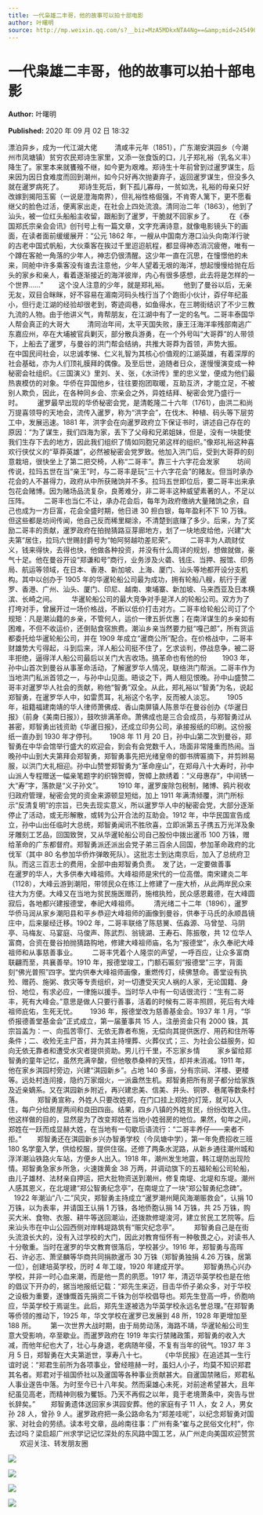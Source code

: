 ```yaml
---
title: 一代枭雄二丰哥，他的故事可以拍十部电影
author: 叶曙明
source: http://mp.weixin.qq.com/s?__biz=MzA5MDkxNTA4Ng==&amp;mid=2454909986&amp;idx=1&amp;sn=d93325fa53efd5798e118fb38f1ecdb9&amp;chksm=87a23c43b0d5b55513f57ef8ec1658b5909cb2c6c8b8002738c2ed0931fbad694573800525e8&poc_token=HJ_Do2ejHyO-wNZGG8Q1S8FdPgy1YBBEob-nUEme
---
```


# 一代枭雄二丰哥，他的故事可以拍十部电影

**Author:** 叶曙明

**Published:** 2020 年 09 月 02 日 18:32

漂泊异乡，成为一代江湖大佬         清咸丰元年（1851），广东潮安淇园乡（今潮州市凤塘镇）贫穷农民郑诗生家里，又添一张食饭的口，儿子郑礼裕（乳名义丰）降生了。家里本来就饔飱不继，如今更为艰难。郑诗生十年前曾到过暹罗谋生，后来因为因日食难度而回到潮州，如今只好再次抛妻弃子，返回暹罗谋生，但没多久就在暹罗病死了。        郑诗生死后，剩下孤儿寡母，一贫如洗，礼裕的母亲只好改嫁到揭阳玉窖（一说是澄海南界），但礼裕性格倔强，不肯寄人篱下，更不愿看继父的脸色过活，便离家出走，在社会上四处流浪。清同治二年（1863），他到了汕头，被一位红头船船主收留，跟船到了暹罗，干脆就不回家乡了。        在《泰国郑氏宗亲会会讯》创刊号上有一篇文章，文字充满诗意，就像电影镜头下的画面，在读者面前缓缓展开：“公元 1862 年，一艘从中国南方港口汕头向南洋行驶的古老中国式帆船，大伙乘客在挨过千里迢迢航程，都显得神态消沉疲倦，唯有一个蹲在客舱一角落的少年人，神志仍很清醒。这少年一直在沉思，在憧憬他的未来，同舱中许多乘客没有谁去注意他，少年人望着无垠的海洋，想起慢慢给抛在后头的家乡和亲人，看着逐渐接近的海洋彼岸，内心有很多感想，此去将是怎样的一个世界……”        这个没人注意的少年，就是郑礼裕。        他到了曼谷以后，无亲无友，双目合眯眯，好不容易在湄南河码头栈行当了个跑街小伙计，孬仔年纪虽小，但行走江湖的经验却很老到，寄迹闾巷，如鱼得水，在三聘街结识了不少三教九流的人物。由于他讲义气，肯帮朋友，在江湖中有了一定的名气。二哥丰泰国华人帮会真正的大哥大         清同治年间，太平天国失败，康王汪海洋率残部南逃广东嘉应州，卒在大埔被官兵剿灭，部分散兵游勇，在一个外号叫“大哥莽”的人带领下，上船去了暹罗，与曼谷的洪门帮会结纳，共推大哥莽为首领，声势大振。        在中国民间社会，以忠诚孝悌、仁义礼智为其核心价值观的江湖英雄，有着深厚的社会基础，亦为人们顶礼膜拜的偶像。及至后世，追随者日众，遂慢慢演变成一种秘密会社组织。《三国演义》里刘、关、张，《水浒传》里的忠义堂，便成为他们最热衷模仿的对象。华侨在异国他乡，往往要抱团取暖，互助互济，才能立足，不被别人欺负，因此，在各种同乡会、宗亲会之外，异姓结拜、秘密会党乃盛行一时。        暹罗最早出现的华侨秘密会党，是清乾隆二十六年（1761），由洪二和尚万提喜领导的天地会，流传入暹罗，称为“洪字会”，在伐木、种植、码头等下层劳工中，发展迅速。1881 年，洪字会在向暹罗政府立下保证书时，讲述自己存在的原因：“为了谋生，我们四海为家，丢下了父母和兄弟姐妹，但是，没有一块能使我们生存下去的地方，因此我们组织了情如同胞兄弟这样的组织。”像郑礼裕这种喜欢行侠仗义的“草莽英雄”，必然被秘密会党罗致。他加入洪门后，受到大哥莽的刻意栽培，很快坐上了第二把交椅，人称“二哥丰”。靠三十六字花会发家         坊间传说，拉玛五世在当“亲王”时，与二哥丰是玩“三十六字花会”的赌友。但当时承办花会的人不甚得力，政府从中所获赌饷并不多。拉玛五世即位后，要二哥丰出来承包花会赌博。因为赌场品流复杂，良莠难分，非二哥丰这种威望素著的人，不足以压阵。        二哥丰也当仁不让，承办花会后，每年为政府缴纳大量赌饷之余，自己也成为一方巨富，花会全盛时期，他日进 30 担白银，每年盈利不下 10 万铢。但这些都是坊间传闻，他自己反而稀里糊涂，不清楚到底赚了多少。后来，为了奖励二哥丰的贡献，暹罗政府在拍抛猜路豆芽廊地方，划了一块地皮给他，兴建“大夫第”居住，拉玛六世赐封爵号为“帕阿努越叻差尼荣”。        二哥丰为人疏财仗义，钱来得快，去得也快，他做各种投资，并没有什么周详的规划，想做就做，豪气十足。他在曼谷开设“郑谦和号”商行，业务涉及火砻、钱庄、当押、报馆、印务局、航运等领域，在日本、香港、新加坡、上海、厦门、汕头等地都开设分支机构。其中以创办于 1905 年的华暹轮船公司最为成功，拥有轮船八艘，航行于暹罗、香港、广州、汕头、厦门、印尼、越南、柬埔寨、新加坡、马来西亚及日本横滨、长崎之间。        华暹轮船公司的最大竞争对手是洋人的轮船公司。双方为了打垮对手，曾展开过一场价格战，不断以低价打击对方。二哥丰给轮船公司订了个规矩：凡是潮汕籍的乡亲，不管何人，运价一律五折优惠；在南洋谋生的乡亲如有困难，不但不收运价，还倒贴食宿旅费。潮汕乡亲当然要力挺“嘎己郎”，所有货运都委托给华暹轮船公司，并在 1909 年成立“暹商公所”配合。在价格战中，二哥丰财雄势大亏得起，斗到后来，洋人船公司挺不住了，乞求谈判，停战息争，被二哥丰拒绝，逼得洋人船公司最后以关门大吉收场。搞革命也有他的份        1903 年，孙中山首次到曼谷从事革命活动，了解暹罗华人情况，联络洪门帮派。二哥丰作为当地洪门私派首领之一，与孙中山见面。晤谈之下，两人相见恨晚。孙中山盛赞二哥丰对暹罗华人社会的贡献，称他“智勇”双全。从此，郑礼裕以“智勇”为名，说起郑智勇，在暹罗华人中，如雷贯耳，礼裕这个名字，反而被人淡忘。       1905 年，祖籍福建南靖的华人律师萧佛成、香山南屏镇人陈景华在曼谷创办《华暹日报》（前身《美南日报》），鼓吹排满革命。萧佛成也是三合会成员，与郑智勇过从甚密，郑智勇出钱资助《华暹日报》，还成立印务公司，承接报纸的印刷。这份报纸一直办到 1930 年才停刊。       1908 年 11 月 20 日，孙中山第二次到曼谷，郑智勇在中华会馆举行盛大的欢迎会，到会有会党数千人，场面非常隆重而热闹。当晚孙中山到大夫第拜会郑智勇，郑智勇事先把光绪皇帝的御书牌匾摘下，并剪辫易服，以洪门大礼相迎。孙中山赞誉郑智勇为“革命座山”，在郑母八十大寿时，孙中山派人专程赠送一幅亲笔题字的织锦贺幛，贺幛上款绣着：“义母惠存”，中间锈一大“寿”字，落款是“义子孙文”。        1910 年，暹罗废除包税制，赌博、鸦片税收归政府管理，秘密会党的资金来源顿显短绌，加上 1911 年满清倾覆，洪门所标示“反清复明”的宗旨，已失去现实意义，所以暹罗华人中的秘密会党，大部分逐渐停止了活动，或无形解散，或转为公开合法的互助会。1912 年，中华民国宣告成立，孙中山出任临时大总统，郑智勇闻讯不胜欣喜，立即派第五子携五万光洋及象牙雕刻工艺品，回国致贺，又从华暹轮船公司自己股份中拨出暹币 100 万铢，赠给革命的广东都督府。郑智勇派还派出会党子弟三百余人回国，参加革命政府的北伐军（其中 80 名参加华侨炸弹敢死队）。这批志士到达南京后，加入了总统府卫队。而这三百志士的费用，全部中由郑智勇负责。  发了达，一定要做善事         在暹罗的华人，大多供奉大峰祖师。大峰祖师是宋代的一位高僧。南宋建炎二年（1128），大峰云游到潮阳，带领民众在练江上修建了一座大桥，从此两岸民众来往大为方便。大峰又在当地为贫民施医赠药，施棺执殓，民众感恩戴德，在大峰圆寂后，各地都兴建报德堂，奉祀大峰祖师。        清光绪二十二年（1896），暹罗华侨马润从家乡潮阳县和平乡恭迎大峰祖师的画像到曼谷，供奉于马氏的永顺昌镜庄中，后来屡经迁移。1902 年，二哥丰联络了陈慈黉、伍淼源、马曾堃、马阴亭、马梅友、马宴庭、马俊声、陈武烈、翁镜湖、王寿石、陈振敬，共 12 位华人富商，合资在曼谷拍抛猜路购地，修建大峰祖师庙，名为“报德堂”，永久奉祀大峰祖师和从事慈善事业。        二哥丰凭着个人隆崇的声望，一呼百应，让众多富商联翩而至，共襄善举。1910 年，报德堂竣工，门额石匾刻“报德堂”三字，背面刻“佛光普照”四字。堂内供奉大峰祖师画像，重燃传灯，续佛慧命。善堂设有执殓、赠药、施粥、救灾等专责组织，对一切遭受天灾人祸的人家，无论国籍、身份、地位，有求必应，一律施以援手。当时华人中有一句话很流行：“生有二哥丰，死有大峰会。”意思是做人只要行善事，活着的时候有二哥丰照顾，死后有大峰祖师庇佑，生死无忧。       1936 年，报德堂改为慈善基金会。1937 年 1 月，“华侨报德善堂基金会”正式成立，第一届董事共 15 人，注册资金只有 2000 铢，其宗旨盖为：一、向孤苦零仃、无依无靠者布施，无偿向其提供医疗、用药和住所等条件；二、收殓无主尸首，并为其主持埋葬、火葬仪式；三、为社会公益服务，如向无依无靠者和遭受水灾者提供资助。男儿行千里，不忘家乡情         家乡留给郑智勇的童年记忆，虽然充满辛酸，但他敬恭桑梓的天性，却并未消减。1911 年，他在家乡淇园村旁边，兴建“淇园新乡”。占地 140 多亩，分有宗祠、洋楼、更楼等。远处村连闬接，隐约万家烟火，一派盎然生机。郑智勇把所有房子都分给家族及近亲嫡系。又在淇园新乡附近，再兴建忠美、信美、井头、铜锣、巷尾等数条村落。        郑智勇宣称，外姓人只要改姓郑，在门口挂上郑姓的灯笼，就可以入住，每户分给房屋两间和良田四亩。结果，四乡八镇的外姓贫民，纷纷改姓入住。他这样做的目的，显然是为了改变郑姓在当地小姓弱房的地位。果然，旬年之间，郑姓在一跃而成显赫大姓，在当地有一句歇后语流行：“二哥丰养仔——来者不拒。”        郑智勇还在淇园新乡兴办智勇学校（今凤塘中学），第一年免费招收三班 180 名学童入学，供给校服，提供住宿。还修了两条水泥路，从新乡通往潮州城和浮洋潮汕铁路火车站，方便乡人出入。1918 年，潮州发生地震，韩江堤防出现险情。郑智勇急家乡所急，火速拨黄金 38 万两，并调动旗下的五福轮船公司轮船，由儿子雄材、法材亲自押运，把大批物资送到潮州，修复南堤、北堤和东堤。潮州人感其恩义，在北堤建“郑公智勇纪念亭”，在南堤立了一块“郑公智勇纪念碑”。       1922 年潮汕“八·二”风灾，郑智勇主持成立“暹罗潮州飓风海潮赈救会”，认捐 10 万铢，以为表率，并请国王认捐 1 万铢，各地侨胞认捐 14 万铢，共 25 万铢，购买大米、食物、衣服、耕牛等送回潮汕，还拨款修堤浚河，建立贫民工艺院等。后来汕头市在中山公园西侧对岸韩堤路筑有“赈灾纪念亭”。        郑智勇自己是在街头流浪长大的，没有入过学校的大门，因此对教育恒怀有一种敬畏之心，对读书人十分敬重。当时在暹罗的华文教育很落后，学校甚少。1916 年，郑智勇与高晖石、许必志、萧坚麟等华商共同捐款暹币 30 万铢（郑智勇独捐 4.26 万铢，居第一位），创建培英学校，历时 4 年工竣，1920 年建成开学。        郑智勇热心兴办学校，并非一时心血来潮，而是他一贯的夙愿。1917 年，清迈华英学校也是在他的倡议下开办的，据当地报纸记载：“郑先生来迈，目击华侨子弟众多，对于华校之设极为重要，遂慷慨首先捐资二千铢为创华校倡导也。郑先生登高一呼，侨胞响应，华英学校于焉诞生。此后，郑先生遂被选为华英学校永远名誉总理。”在郑智勇等侨领的推动下，1925 年，华文学校在暹罗已发展到 48 所，1928 年更增加至 188 所。        第一次世界大战时期，由于局势动荡，海路不靖，华暹轮船公司生意大受影响，卒至歇业。而暹罗政府在 1919 年实行禁赌政策，郑智勇的收入大减，而他年纪也大了，壮心与身退，老病随年侵，不复有当年的锐气。1937 年 3 月 5 日，郑智勇在大夫第逝世，享寿八十七。        《中华民报》在追述其一生行谊时说：“郑君生前所为各项事业，曾经暄赫一时，虽妇人小子，均莫不知识郑君其名者。郑君对于祖国侨社以及暹国等各种事业贡献甚大。自暹国禁赌后，郑君私人事业遂告中落。为时至今已十八年矣。然而渠雄心未死，对前途希望甚大，且年纪虽见高老，而精神则极为矍铄。乃天不再假之以年，竟于老境萧条中，突告与世长辞矣。”        郑智勇遗体送回家乡淇园安葬。他的家庭有子 11 人，女 2 人，男女孙 28 人，曾孙 9 人。暹罗政府把一条公路命名为“郑差哇呢”，以纪念郑智勇对国家、对社会的劳绩。读本号文章，品岭南往事：广州有条“崔与之民俗文化村”，你去过吗？梁启超广州求学记记忆深处的东风路中国工艺，从广州走向美国欢迎赞赏       欢迎关注、转发朋友圈

![](https://mmbiz.qpic.cn/mmbiz_jpg/PJWG74pLsMYDiagsEv6ukbibsbbpG4IfAITs8Xa1icsG5ibVoWk7ibChcupS38lfpiaAP58IhPP9pLglfnL3OKdWomNg/640)

![](https://mmbiz.qpic.cn/mmbiz_jpg/PJWG74pLsMYDiagsEv6ukbibsbbpG4IfAIlIXTGDDMotxuXWMmRNnZ4df0YATj2zj8vFicj8gUzUqA4ovHSEnYaow/640)

![](https://mmbiz.qpic.cn/mmbiz_jpg/PJWG74pLsMYDiagsEv6ukbibsbbpG4IfAI3ThrgpOPpy5sPy27DQib2E9RabiayKEagDITtxEeNry5avuvJ1klYEibQ/640)

![](https://mmbiz.qpic.cn/mmbiz_jpg/PJWG74pLsMYDiagsEv6ukbibsbbpG4IfAIYMBbMpoMh7Aga3n0kQJB6n5CSXEJE20GjvIBlL1AeReHIia7hibBYF0Q/640)
